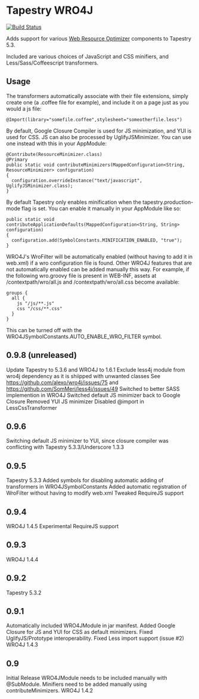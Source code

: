# Tapestry WRO4J

[![Build Status](http://travis-ci.org/lltyk/tapestry-wro4j.png)](http://travis-ci.org/lltyk/tapestry-wro4j)

Adds support for various
[Web Resource Optimizer](http://code.google.com/p/wro4j/) components to
Tapestry 5.3.

Included are various choices of JavaScript and CSS minifiers, and
Less/Sass/Coffeescript transformers.

## Usage

The transformers automatically associate with their file extensions, simply
create one (a .coffee file for example), and include it on a page just as you
would a js file:

    @Import(library="somefile.coffee",stylesheet="someotherfile.less")

By default, Google Closure Compiler is used for JS minimization, and YUI is
used for CSS. JS can also be processed by UglifyJSMinimizer. You can use one
instead with this in your AppModule:

    @Contribute(ResourceMinimizer.class)
    @Primary
    public static void contributeMinimizers(MappedConfiguration<String, ResourceMinimizer> configuration)
    {
      configuration.overrideInstance("text/javascript", UglifyJSMinimizer.class);
    }

By default Tapestry only enables minification when the tapestry.production-mode
flag is set. You can enable it manually in your AppModule like so:

    public static void contributeApplicationDefaults(MappedConfiguration<String, String> configuration)
    {
      configuration.add(SymbolConstants.MINIFICATION_ENABLED, "true");
    }

WRO4J's WroFilter will be automatically enabled (without having to add it in
web.xml) if a wro configuration file is found. Other WRO4J features that are
not automatically enabled can be added manually this way. For example, if the
following wro.groovy file is present in WEB-INF, assets at
/contextpath/wro/all.js and /contextpath/wro/all.css become available:

    groups {
      all {
        js "/js/**.js"
        css "/css/**.css"
      }
    }
This can be turned off with the WRO4JSymbolConstants.AUTO_ENABLE_WRO_FILTER
symbol.

## 0.9.8 (unreleased)
Update Tapestry to 5.3.6 and WRO4J to 1.6.1
Exclude less4j module from wro4j dependency as it is shiipped with unwanted classes
See https://github.com/alexo/wro4j/issues/75 and https://github.com/SomMeri/less4j/issues/49
Switched to better SASS implemention in WRO4J
Switched default JS minimizer back to Google Closure
Removed YUI JS minimizer
Disabled @import in LessCssTransformer

## 0.9.6
Switching default JS minimizer to YUI, since closure compiler was conflicting
with Tapestry 5.3.3/Underscore 1.3.3

## 0.9.5
Tapestry 5.3.3
Added symbols for disabling automatic adding of transformers in WRO4JSymbolConstants
Added automatic registration of WroFilter without having to modify web.xml
Tweaked RequireJS support

## 0.9.4
WRO4J 1.4.5
Experimental RequireJS support

## 0.9.3
WRO4J 1.4.4

## 0.9.2
Tapestry 5.3.2

## 0.9.1
Automatically included WRO4JModule in jar manifest.
Added Google Closure for JS and YUI for CSS as default minimizers.
Fixed UglifyJS/Prototype interoperability.
Fixed Less import support (issue #2)
WRO4J 1.4.3

## 0.9
Initial Release
WRO4JModule needs to be included manually with @SubModule.
Minifiers need to be added manually using contributeMinimizers.
WRO4J 1.4.2

